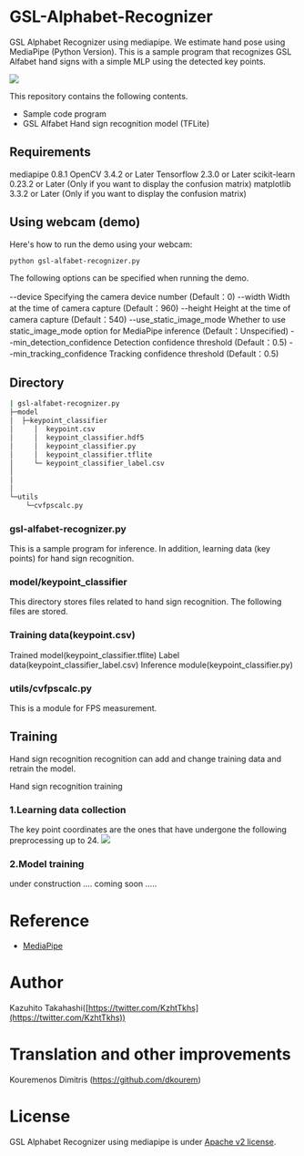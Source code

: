# GSL-Alphabet-Recognizer
GSL Alphabet Recognizer using mediapipe. 
We estimate hand pose using MediaPipe (Python Version). 
This is a sample program that recognizes GSL Alfabet hand signs with a simple MLP using the detected key points.

![](https://github.com/dkourem/GSL-Alphabet-Recognizer/blob/main/demo-video.gif)




This repository contains the following contents.

- Sample code program
- GSL Alfabet Hand sign recognition model (TFLite)

## Requirements
mediapipe 0.8.1
OpenCV 3.4.2 or Later
Tensorflow 2.3.0 or Later
scikit-learn 0.23.2 or Later (Only if you want to display the confusion matrix)
matplotlib 3.3.2 or Later (Only if you want to display the confusion matrix)

## Using webcam (demo)

Here's how to run the demo using your webcam:

```
python gsl-alfabet-recognizer.py
```

The following options can be specified when running the demo.

--device
Specifying the camera device number (Default：0)
--width
Width at the time of camera capture (Default：960)
--height
Height at the time of camera capture (Default：540)
--use_static_image_mode
Whether to use static_image_mode option for MediaPipe inference (Default：Unspecified)
--min_detection_confidence
Detection confidence threshold (Default：0.5)
--min_tracking_confidence
Tracking confidence threshold (Default：0.5)

## Directory
```bash
| gsl-alfabet-recognizer.py  
├─model
│  ├─keypoint_classifier
│     │  keypoint.csv
│     │  keypoint_classifier.hdf5
│     │  keypoint_classifier.py
│     │  keypoint_classifier.tflite
│     └─ keypoint_classifier_label.csv
│            
│  
│          
└─utils
    └─cvfpscalc.py
```
### gsl-alfabet-recognizer.py
This is a sample program for inference.
In addition, learning data (key points) for hand sign recognition.

### model/keypoint_classifier
This directory stores files related to hand sign recognition.
The following files are stored.

### Training data(keypoint.csv)
Trained model(keypoint_classifier.tflite)
Label data(keypoint_classifier_label.csv)
Inference module(keypoint_classifier.py)

### utils/cvfpscalc.py
This is a module for FPS measurement.

## Training
Hand sign recognition recognition can add and change training data and retrain the model.

Hand sign recognition training

### 1.Learning data collection

The key point coordinates are the ones that have undergone the following preprocessing up to 24.
![](https://github.com/dkourem/GSL-Alphabet-Recognizer/blob/main/mediapipe-hand-pose.png)

### 2.Model training

under construction 
.... coming soon ..... 

# Reference
-   [MediaPipe](https://mediapipe.dev/)

# Author

Kazuhito Takahashi([https://twitter.com/KzhtTkhs](https://twitter.com/KzhtTkhs))

# Translation and other improvements 
Kouremenos Dimitris (https://github.com/dkourem)

# License
GSL Alphabet Recognizer using mediapipe is under [Apache v2 license](https://github.com/kinivi/hand-gesture-recognition-mediapipe/blob/main/LICENSE).
